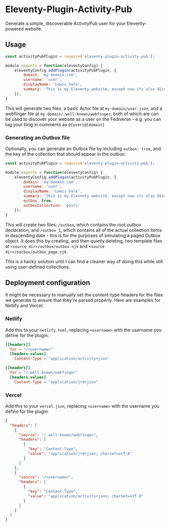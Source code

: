 # Eleventy-Plugin-Activity-Pub

Generate a simple, discoverable ActivityPub user for your Eleventy-powered website.

## Usage

```javascript
const activityPubPlugin = require('eleventy-plugin-activity-pub');

module.exports = function(eleventyConfig) {
	eleventyConfig.addPlugin(activityPubPlugin, {
		domain: 'my-domain.com',
		username: 'user',
		displayName: 'Lewis Dale',
		summary: 'This is my Eleventy website, except now its also discoverable on the Fediverse!',
	});
}
```

This will generate two files: a basic Actor file at `my-domain/user.json`, and a webfinger file at `my-domain/.well-known/webfinger`, both of which are can be used to discover your website as a user on the Fediverse - e.g. you can tag your blog in comments as `@{user}@{domain}`

### Generating an Outbox file

Optionally, you can generate an Outbox file by including `outbox: true`, and the key of the collection that should appear in the outbox:

```javascript
const activityPubPlugin = require('eleventy-plugin-activity-pub');

module.exports = function(eleventyConfig) {
	eleventyConfig.addPlugin(activityPubPlugin, {
		domain: 'my-domain.com',
		username: 'user',
		displayName: 'Lewis Dale',
		summary: 'This is my Eleventy website, except now its also discoverable on the Fediverse!',
		outbox: true,
		outboxCollection: 'posts'
	});
}
```

This will create two files: `/outbox`, which contains the root outbox declaration, and `/outbox_1`, which contains all of the actual collection items in descending date - this is for the purposes of simulating a paged Outbox object. It does this by creating, and then quietly deleting, two template files at `<source dir>/outbox/outbox.njk` and `<source dir>/outbox/outbox_page.njk`.

This is a hacky solution until I can find a cleaner way of doing this while still using user-defined collections.

## Deployment configuration

It might be necessary to manually set the content-type headers for the files we generate to ensure that they're parsed properly. Here are examples for Netlify and Vercel.

### Netlify

Add this to your `netlify.toml`, replacing `<username>` with the username you define for the plugin:

```toml
[[headers]]
  for = "/<username>"
  [headers.values]
    Content-Type = "application/activity+json"

[[headers]]
  for = "/.well-known/webfinger"
  [headers.values]
    Content-Type = "application/jrd+json"
```

### Vercel

Add this to your `vercel.json`, replacing `<username>` with the username you define for the plugin:

```json
{
  "headers": [
    {
      "source": "/.well-known/webfinger",
      "headers": [
        {
          "key": "Content-Type",
          "value": "application/jrd+json; charset=utf-8"
        }
      ]
    },
    {
      "source": "/<username>",
      "headers": [
        {
          "key": "Content-Type",
          "value": "application/activity+json; charset=utf-8"
        }
      ]
    }
  ]
}
```